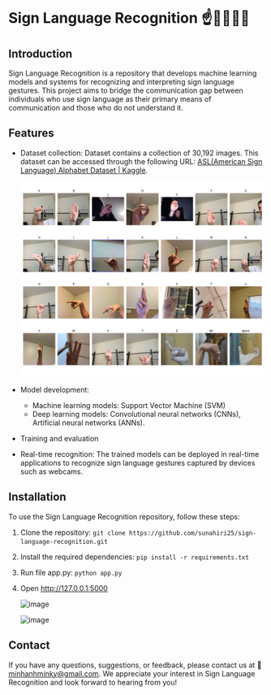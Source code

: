 # Sign Language Recognition ☝️🤞🫳🤟👋

## Introduction

Sign Language Recognition is a repository that develops machine learning models and systems for recognizing and interpreting sign language gestures. This project aims to bridge the communication gap between individuals who use sign language as their primary means of communication and those who do not understand it.

## Features

- Dataset collection: Dataset contains a collection of 30,192 images. This dataset can be accessed through the following URL: [ASL(American Sign Language) Alphabet Dataset | Kaggle](https://www.kaggle.com/datasets/debashishsau/aslamerican-sign-language-aplhabet-dataset).
  
  ![image](https://github.com/sunahiri25/sign-language-recognition/blob/main/asl.png)
- Model development:
  - Machine learning models: Support Vector Machine (SVM)
  - Deep learning models: Convolutional neural networks (CNNs), Artificial neural networks (ANNs).
- Training and evaluation
- Real-time recognition: The trained models can be deployed in real-time applications to recognize sign language gestures captured by devices such as webcams.

## Installation

To use the Sign Language Recognition repository, follow these steps:

1. Clone the repository: `git clone https://github.com/sunahiri25/sign-language-recognition.git`
2. Install the required dependencies: `pip install -r requirements.txt`
3. Run file app.py: `python app.py`
4. Open <http://127.0.0.1:5000>

   ![image](https://github.com/sunahiri25/sign-language-recognition/assets/104315103/aa230b40-a44b-4e9a-a257-27f0cb4720ac)

   ![image](https://github.com/sunahiri25/sign-language-recognition/assets/104315103/7d79b291-d0a8-4329-a300-496ae822aa0e)

## Contact

If you have any questions, suggestions, or feedback, please contact us at 📧 <minhanhminky@gmail.com>. We appreciate your interest in Sign Language Recognition and look forward to hearing from you!
